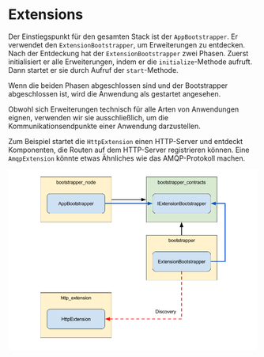 # Extensions

Der Einstiegspunkt für den gesamten Stack ist der `AppBootstrapper`. Er
verwendet den `ExtensionBootstrapper`, um Erweiterungen zu entdecken. Nach der
Entdeckung hat der `ExtensionBootstrapper` zwei Phasen. Zuerst initialisiert er
alle Erweiterungen, indem er die `initialize`-Methode aufruft. Dann startet er
sie durch Aufruf der `start`-Methode.

Wenn die beiden Phasen abgeschlossen sind und der Bootstrapper abgeschlossen
ist, wird die Anwendung als gestartet angesehen.

Obwohl sich Erweiterungen technisch für alle Arten von Anwendungen eignen,
verwenden wir sie ausschließlich, um die Kommunikationsendpunkte einer Anwendung
darzustellen.

Zum Beispiel startet die `HttpExtension` einen HTTP-Server und entdeckt
Komponenten, die Routen auf dem HTTP-Server registrieren können. Eine
`AmqpExtension` könnte etwas Ähnliches wie das AMQP-Protokoll machen.

![Extension](images/extensions.png)
